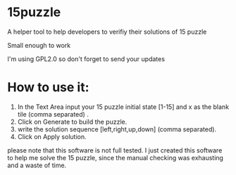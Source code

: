 # 15puzzle

A helper tool to help developers to verifiy their solutions of 15 puzzle

Small enough to work

I'm using GPL2.0 so don't forget to send your updates

How to use it:
==============
1. In the Text Area input your 15 puzzle initial state [1-15] and x as the blank tile (comma separated) .
2. Click on Generate to build the puzzle.
3. write the solution sequence [left,right,up,down] (comma separated).
4. Click on Apply solution.

please note that this software is not full tested. I just created this software to help me solve the 15 puzzle, since the manual checking was exhausting and a waste of time. 


